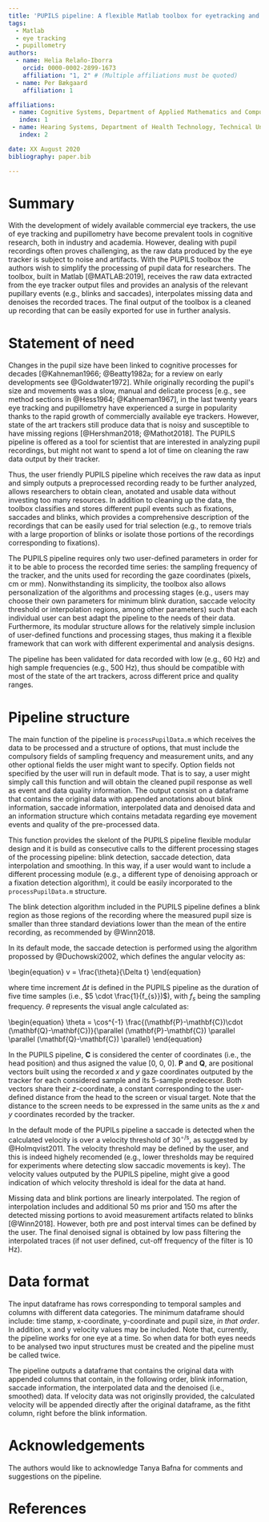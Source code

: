 ```yaml
---
title: 'PUPILS pipeline: A flexible Matlab toolbox for eyetracking and pupillometry data processing'
tags:
  - Matlab
  - eye tracking
  - pupillometry
authors:
  - name: Helia Relaño-Iborra 
    orcid: 0000-0002-2899-1673
    affiliation: "1, 2" # (Multiple affiliations must be quoted)
  - name: Per Bækgaard
    affiliation: 1

affiliations:
 - name: Cognitive Systems, Department of Applied Mathematics and Computer Science, Technical University of Denmark, Kgs. Lyngby, Denmark
   index: 1
 - name: Hearing Systems, Department of Health Technology, Technical University of Denmark, Kgs. Lyngby, Denmark
   index: 2

date: XX August 2020
bibliography: paper.bib

---
```


# Summary

With the development of widely available commercial eye trackers, the use of eye tracking and pupillometry have become prevalent tools in cognitive research, both in industry and academia. However, dealing with pupil recordings often proves challenging, as the raw data produced by the eye tracker is subject to noise and artifacts. With the PUPILS toolbox the authors wish to simplify the processing of pupil data for researchers. The toolbox, built in Matlab [@MATLAB:2019], receives the raw data extracted from the eye tracker output files and provides an analysis of the relevant pupillary events (e.g., blinks and saccades), interpolates missing data and denoises the recorded traces. The final output of the toolbox is a cleaned up recording that can be easily exported for use in further analysis.

# Statement of need 

Changes in the pupil size have been linked to cognitive processes for decades [@Kahneman1966; @Beatty1982a; for a review on early developments see @Goldwater1972]. While originally recording the pupil's size and movements was a slow, manual and delicate process [e.g.,  see method sections in @Hess1964; @Kahneman1967], in the last twenty years eye tracking and pupillometry have experienced a surge in popularity thanks to the rapid growth of commercially available eye trackers. However, state of the art trackers still produce data that is noisy and susceptible to have missing regions [@Hershman2018; @Mathot2018]. The PUPILS pipeline is offered as a tool for scientist that are interested in analyzing pupil recordings, but might not want to spend a lot of time on cleaning the raw data output by their tracker. 

Thus, the user friendly PUPILS pipeline which receives the raw data as input and simply outputs a preprocessed recording ready to be further analyzed, allows researchers to obtain clean, anotated and usable data without investing too many resources. In addition to cleaning up the data, the toolbox classifies and stores different pupil events such as fixations, saccades and blinks, which provides a comprehensive description of the recordings that can be easily used for trial selection (e.g., to remove trials with a large proportion of blinks or isolate those portions of the recordings corresponding to fixations).

The PUPILS pipeline requires only two user-defined parameters in order for it to be able to process the recorded time series: the sampling frequency of the tracker, and the units used for recording the gaze coordinates (pixels, cm or mm). Nonwithstanding its simplicity, the toolbox also allows personalization of the algorithms and processing stages (e.g., users may choose their own parameters for minimum blink duration, saccade velocity threshold or interpolation regions, among other parameters) such that each individual user can best adapt the pipeline to the needs of their data. Furthermore, its modular structure allows for the relatively simple inclusion of user-defined functions and processing stages, thus making it a flexible framework that can work with different experimental and analysis designs. 

The pipeline has been validated for data recorded with low (e.g., 60 Hz) and high sample frequencies (e.g., 500 Hz), thus should be compatible with most of the state of the art trackers, across different price and quality ranges.


# Pipeline structure

The main function of the pipeline is `processPupilData.m` which receives the data to be processed and a structure of options, that must include the compulsory fields of sampling frequency and measurement units, and any other optional fields the user might want to specify. Option fields not specified by the user will run in default mode. That is to say, a user might simply call this function and will obtain the cleaned pupil response as well as event and data quality information. The output consist on a dataframe that contains the original data with appended anotations about blink information, saccade information, interpolated data and denoised data and an information structure which contains metadata regarding eye movement events and quality of the pre-processed data.

This function provides the skelont of the PUPILS pipeline flexible modular design and it is build as consecutive calls to the different processing stages of the processing pipeline: blink detection, saccade detection, data interpolation and smoothing. In this way, if a user would want to include a different processing module (e.g., a different type of denoising approach or a fixation detection algorithm), it could be easily incorporated to the `processPupilData.m` structure.

The blink detection algorithm included in the PUPILS pipeline defines a blink region as those regions of the recording where the measured pupil size is smaller than three standard deviations lower than the mean of the entire recording, as recommended by @Winn2018. 

In its default mode, the saccade detection is performed using the algorithm propossed by @Duchowski2002, which defines the angular velocity as:

\begin{equation}
v = \frac{\theta}{\Delta t}
\end{equation}

where time increment $\Delta t$ is defined in the PUPILS pipeline as the duration of five time samples (i.e., $5 \cdot \frac{1}{f_{s}})$), with $f_{s}$ being the sampling frequency. $\theta$ represents the visual angle calculated as:

\begin{equation}
\theta = \cos^{-1} \frac{(\mathbf{P}-\mathbf{C})\cdot (\mathbf{Q}-\mathbf{C})}{\parallel (\mathbf{P}-\mathbf{C}) \parallel \parallel (\mathbf{Q}-\mathbf{C}) \parallel}
\end{equation}

In the PUPILS pipeline, $\mathbf{C}$ is considered the center of coordinates (i.e., the head position) and thus asigned the value [0, 0, 0]. $\mathbf{P}$ and $\mathbf{Q}$, are positional vectors built using the recorded $x$ and $y$  gaze coordinates outputed by the tracker for each considered sample and its 5-sample predecesor. Both vectors share their $z$-coordinate, a constant corresponding to the user-defined distance from the head to the screen or visual target. Note that the distance to the screen needs to be expressed in the same units as the $x$ and $y$ coordinates recorded by the tracker.

In the default mode of the PUPILs pipeline  a saccade is detected when the calculated velocity is over a velocity threshold of $30^{\mathrm{\circ / s} }$, as suggested by @Holmqvist2011. The velocity threshold may be defined by the user, and this is indeed highely recomended (e.g., lower thresholds may be required for experiments where detecting slow saccadic movements is key). The velocity values outputed by the PUPILS pipeline, might give a good indication of which velocity threshold is ideal for the data at hand.

Missing data and blink portions are linearly interpolated. The region of interpolation includes and additional 50 ms prior and 150 ms after the detected missing portions to avoid measurement artifacts related to blinks [@Winn2018]. However, both pre and post interval times can be defined by the user. The final denoised signal is obtained by low pass filtering the interpolated traces (if not user defined, cut-off frequency  of the filter is 10 Hz).
 

# Data format
 
The input dataframe has rows corresponding to temporal samples and columns with different data categories. The minimum dataframe should include: time stamp, x-coordinate, y-coordinate and pupil size, _in that order_. In addition, x and y velocity values may be included. Note that, currently, the pipeline works for one eye at a time. So when data for both eyes needs to be analysed two input structures must be created and the pipeline must be called twice. 

The pipeline outputs a dataframe that contains the original data with appended columns that contain, in the following order, blink information, saccade information, the interpolated data and the denoised (i.e., smoothed) data. If velocity data was not originslly provided, the calculated velocity will be appended directly after the original dataframe, as the fitht column, right before the blink information.


# Acknowledgements

The authors would like to acknowledge Tanya Bafna for comments and suggestions on the pipeline.

# References